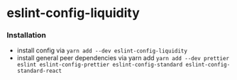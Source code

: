 # eslint-config-liquidity

### Installation

- install config via `yarn add --dev eslint-config-liquidity`
- install general peer dependencies via yarn add `yarn add --dev prettier eslint eslint-config-prettier eslint-config-standard eslint-config-standard-react`
